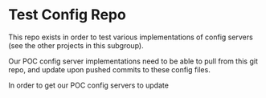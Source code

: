 # Test Config Repo

This repo exists in order to test various implementations of config servers (see the other projects in this subgroup).

Our POC config server implementations need to be able to pull from this git repo, and update upon pushed commits to these config files.

In order to get our POC config servers to update 